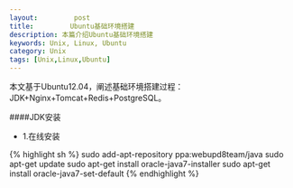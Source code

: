 ```yaml
---
layout:         post
title:         Ubuntu基础环境搭建
description: 本篇介绍Ubuntu基础环境搭建
keywords: Unix, Linux, Ubuntu
category: Unix
tags: [Unix,Linux,Ubuntu]
---
```


本文基于Ubuntu12.04，阐述基础环境搭建过程：JDK+Nginx+Tomcat+Redis+PostgreSQL。

####JDK安装

* 1.在线安装

{% highlight sh %}
sudo add-apt-repository ppa:webupd8team/java
sudo apt-get update
sudo apt-get install oracle-java7-installer
sudo apt-get install oracle-java7-set-default
{% endhighlight %}
